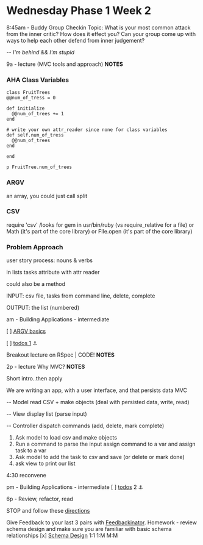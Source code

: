 # Wednesday Phase 1 Week 2


8:45am - Buddy Group Checkin
Topic: What is your most common attack from the inner critic? How does it effect you? Can your group come up with ways to help each other defend from inner judgement?

-- *I'm behind && I'm stupid*

9a - lecture (MVC tools and approach)
**NOTES**

### AHA Class Variables

```
class FruitTrees
@@num_of_tress = 0

def initialize
  @@num_of_trees += 1
end

# write your own attr_reader since none for class variables
def self.num_of_tress
  @@num_of_trees
end

end

p FruitTree.num_of_trees
```

### ARGV
an array, you could just call split


### CSV
require 'csv'   /looks for gem in usr/bin/ruby (vs require_relative for a file) or Math (it's part of the core library) or FIle.open (it's part of the core library)

### Problem Approach
user story process: nouns & verbs

in lists tasks attribute with attr reader

could also be a method

INPUT:  csv file, tasks from command line, delete, complete

OUTPUT:  the list (numbered)

am - Building Applications - intermediate

[ ] [ARGV basics](https://github.com/sf-fiddler-crabs-2015/ruby-drill-argv-basics-challenge)

[ ] [todos 1](https://github.com/sf-fiddler-crabs-2015/ruby-todos-1-0-core-features-challenge) :anchor:


Breakout lecture on RSpec | CODE!
**NOTES**


2p - lecture Why MVC?
**NOTES**

Short intro..then apply

We are writing an app, with a user interface, and that persists data MVC

-- Model read CSV + make objects (deal with persisted data, write, read)

-- View display list (parse input)

-- Controller dispatch commands (add, delete, mark complete)
1. Ask model to load csv and make objects
2. Run a command to parse the input assign command to a var and assign task to a var
3. Ask model to add the task to csv and save (or delete or mark done)
4. ask view to print our list


4:30 reconvene


pm - Building Applications - intermediate
[ ] [todos](https://github.com/sf-fiddler-crabs-2015/ruby-todos-2-0-additional-features-challenge) 2 :anchor:

6p - Review, refactor, read

STOP and follow these [directions](https://github.com/sf-fiddler-crabs-2015/phase-1-guide/blob/master/week-1/reference/guide-your-learning.md)

Give Feedback to your last 3 pairs with [Feedbackinator](https://socrates.devbootcamp.com/feedback/new).
Homework - review schema design and make sure you are familiar with basic schema relationships
[x] [Schema Design](https://github.com/sf-fiddler-crabs-2015/phase-1-guide/blob/master/readings/schema-design/README.md)
1:1
1:M
M:M
